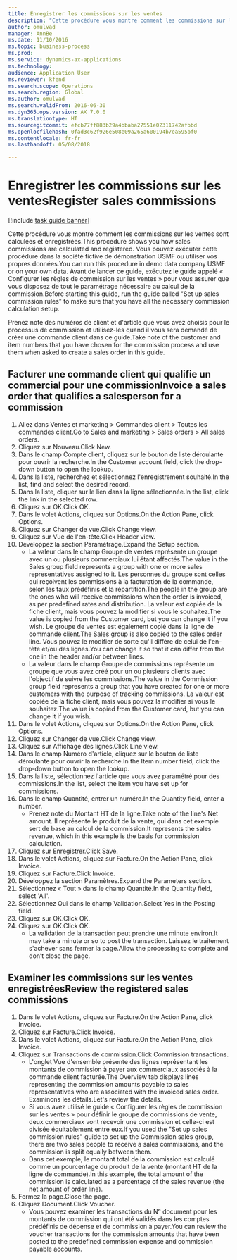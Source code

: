```yaml
--- 
title: Enregistrer les commissions sur les ventes
description: "Cette procédure vous montre comment les commissions sur les ventes sont calculées et enregistrées."
author: omulvad
manager: AnnBe
ms.date: 11/10/2016
ms.topic: business-process
ms.prod: 
ms.service: dynamics-ax-applications
ms.technology: 
audience: Application User
ms.reviewer: kfend
ms.search.scope: Operations
ms.search.region: Global
ms.author: omulvad
ms.search.validFrom: 2016-06-30
ms.dyn365.ops.version: AX 7.0.0
ms.translationtype: HT
ms.sourcegitcommit: efcb77ff883b29a4bbaba27551e02311742afbbd
ms.openlocfilehash: 0fad3c62f926e508e09a265a600194b7ea595bf0
ms.contentlocale: fr-fr
ms.lasthandoff: 05/08/2018

---
```

# <a name="register-sales-commissions"></a><span data-ttu-id="def1c-103">Enregistrer les commissions sur les ventes</span><span class="sxs-lookup"><span data-stu-id="def1c-103">Register sales commissions</span></span>

[!include [task guide banner](../../includes/task-guide-banner.md)]

<span data-ttu-id="def1c-104">Cette procédure vous montre comment les commissions sur les ventes sont calculées et enregistrées.</span><span class="sxs-lookup"><span data-stu-id="def1c-104">This procedure shows you how sales commissions are calculated and registered.</span></span> <span data-ttu-id="def1c-105">Vous pouvez exécuter cette procédure dans la société fictive de démonstration USMF ou utiliser vos propres données.</span><span class="sxs-lookup"><span data-stu-id="def1c-105">You can run this procedure in demo data company USMF or on your own data.</span></span> <span data-ttu-id="def1c-106">Avant de lancer ce guide, exécutez le guide appelé « Configurer les règles de commission sur les ventes » pour vous assurer que vous disposez de tout le paramétrage nécessaire au calcul de la commission.</span><span class="sxs-lookup"><span data-stu-id="def1c-106">Before starting this guide, run the guide called "Set up sales commission rules" to make sure that you have all the necessary commission calculation setup.</span></span>

<span data-ttu-id="def1c-107">Prenez note des numéros de client et d'article que vous avez choisis pour le processus de commission et utilisez-les quand il vous sera demandé de créer une commande client dans ce guide.</span><span class="sxs-lookup"><span data-stu-id="def1c-107">Take note of the customer and item numbers that you have chosen for the commission process and use them when asked to create a sales order in this guide.</span></span>


## <a name="invoice-a-sales-order-that-qualifies-a-salesperson-for-a-commission"></a><span data-ttu-id="def1c-108">Facturer une commande client qui qualifie un commercial pour une commission</span><span class="sxs-lookup"><span data-stu-id="def1c-108">Invoice a sales order that qualifies a salesperson for a commission</span></span>
1. <span data-ttu-id="def1c-109">Allez dans Ventes et marketing > Commandes client > Toutes les commandes client.</span><span class="sxs-lookup"><span data-stu-id="def1c-109">Go to Sales and marketing > Sales orders > All sales orders.</span></span>
2. <span data-ttu-id="def1c-110">Cliquez sur Nouveau.</span><span class="sxs-lookup"><span data-stu-id="def1c-110">Click New.</span></span>
3. <span data-ttu-id="def1c-111">Dans le champ Compte client, cliquez sur le bouton de liste déroulante pour ouvrir la recherche.</span><span class="sxs-lookup"><span data-stu-id="def1c-111">In the Customer account field, click the drop-down button to open the lookup.</span></span>
4. <span data-ttu-id="def1c-112">Dans la liste, recherchez et sélectionnez l'enregistrement souhaité.</span><span class="sxs-lookup"><span data-stu-id="def1c-112">In the list, find and select the desired record.</span></span>
5. <span data-ttu-id="def1c-113">Dans la liste, cliquer sur le lien dans la ligne sélectionnée.</span><span class="sxs-lookup"><span data-stu-id="def1c-113">In the list, click the link in the selected row.</span></span>
6. <span data-ttu-id="def1c-114">Cliquez sur OK.</span><span class="sxs-lookup"><span data-stu-id="def1c-114">Click OK.</span></span>
7. <span data-ttu-id="def1c-115">Dans le volet Actions, cliquez sur Options.</span><span class="sxs-lookup"><span data-stu-id="def1c-115">On the Action Pane, click Options.</span></span>
8. <span data-ttu-id="def1c-116">Cliquez sur Changer de vue.</span><span class="sxs-lookup"><span data-stu-id="def1c-116">Click Change view.</span></span>
9. <span data-ttu-id="def1c-117">Cliquez sur Vue de l'en-tête.</span><span class="sxs-lookup"><span data-stu-id="def1c-117">Click Header view.</span></span>
10. <span data-ttu-id="def1c-118">Développez la section Paramétrage.</span><span class="sxs-lookup"><span data-stu-id="def1c-118">Expand the Setup section.</span></span>
    * <span data-ttu-id="def1c-119">La valeur dans le champ Groupe de ventes représente un groupe avec un ou plusieurs commerciaux lui étant affectés.</span><span class="sxs-lookup"><span data-stu-id="def1c-119">The value in the Sales group field represents a group with one or more sales representatives assigned to it.</span></span> <span data-ttu-id="def1c-120">Les personnes du groupe sont celles qui reçoivent les commissions à la facturation de la commande, selon les taux prédéfinis et la répartition.</span><span class="sxs-lookup"><span data-stu-id="def1c-120">The people in the group are the ones who will receive commissions when the order is invoiced, as per predefined rates and distribution.</span></span>   <span data-ttu-id="def1c-121">La valeur est copiée de la fiche client, mais vous pouvez la modifier si vous le souhaitez.</span><span class="sxs-lookup"><span data-stu-id="def1c-121">The value is copied from the Customer card, but you can change it if you wish.</span></span>  <span data-ttu-id="def1c-122">Le groupe de ventes est également copié dans la ligne de commande client.</span><span class="sxs-lookup"><span data-stu-id="def1c-122">The Sales group is also copied to the sales order line.</span></span> <span data-ttu-id="def1c-123">Vous pouvez le modifier de sorte qu'il diffère de celui de l'en-tête et/ou des lignes.</span><span class="sxs-lookup"><span data-stu-id="def1c-123">You can change it so that it can differ from the one in the header and/or between lines.</span></span>  
    * <span data-ttu-id="def1c-124">La valeur dans le champ Groupe de commissions représente un groupe que vous avez créé pour un ou plusieurs clients avec l'objectif de suivre les commissions.</span><span class="sxs-lookup"><span data-stu-id="def1c-124">The value in the Commission group field represents a group that you have created for one or more customers with the purpose of tracking commissions.</span></span>   <span data-ttu-id="def1c-125">La valeur est copiée de la fiche client, mais vous pouvez la modifier si vous le souhaitez.</span><span class="sxs-lookup"><span data-stu-id="def1c-125">The value is copied from the Customer card, but you can change it if you wish.</span></span>   
11. <span data-ttu-id="def1c-126">Dans le volet Actions, cliquez sur Options.</span><span class="sxs-lookup"><span data-stu-id="def1c-126">On the Action Pane, click Options.</span></span>
12. <span data-ttu-id="def1c-127">Cliquez sur Changer de vue.</span><span class="sxs-lookup"><span data-stu-id="def1c-127">Click Change view.</span></span>
13. <span data-ttu-id="def1c-128">Cliquez sur Affichage des lignes.</span><span class="sxs-lookup"><span data-stu-id="def1c-128">Click Line view.</span></span>
14. <span data-ttu-id="def1c-129">Dans le champ Numéro d'article, cliquez sur le bouton de liste déroulante pour ouvrir la recherche.</span><span class="sxs-lookup"><span data-stu-id="def1c-129">In the Item number field, click the drop-down button to open the lookup.</span></span>
15. <span data-ttu-id="def1c-130">Dans la liste, sélectionnez l'article que vous avez paramétré pour des commissions.</span><span class="sxs-lookup"><span data-stu-id="def1c-130">In the list, select the item you have set up for commissions.</span></span> 
16. <span data-ttu-id="def1c-131">Dans le champ Quantité, entrer un numéro.</span><span class="sxs-lookup"><span data-stu-id="def1c-131">In the Quantity field, enter a number.</span></span>
    * <span data-ttu-id="def1c-132">Prenez note du Montant HT de la ligne.</span><span class="sxs-lookup"><span data-stu-id="def1c-132">Take note of the line's Net amount.</span></span> <span data-ttu-id="def1c-133">Il représente le produit de la vente, qui dans cet exemple sert de base au calcul de la commission.</span><span class="sxs-lookup"><span data-stu-id="def1c-133">It represents the sales revenue, which in this example is the basis for commission calculation.</span></span>  
17. <span data-ttu-id="def1c-134">Cliquez sur Enregistrer.</span><span class="sxs-lookup"><span data-stu-id="def1c-134">Click Save.</span></span>
18. <span data-ttu-id="def1c-135">Dans le volet Actions, cliquez sur Facture.</span><span class="sxs-lookup"><span data-stu-id="def1c-135">On the Action Pane, click Invoice.</span></span>
19. <span data-ttu-id="def1c-136">Cliquez sur Facture.</span><span class="sxs-lookup"><span data-stu-id="def1c-136">Click Invoice.</span></span>
20. <span data-ttu-id="def1c-137">Développez la section Paramètres.</span><span class="sxs-lookup"><span data-stu-id="def1c-137">Expand the Parameters section.</span></span>
21. <span data-ttu-id="def1c-138">Sélectionnez « Tout » dans le champ Quantité.</span><span class="sxs-lookup"><span data-stu-id="def1c-138">In the Quantity field, select 'All'.</span></span>
22. <span data-ttu-id="def1c-139">Sélectionnez Oui dans le champ Validation.</span><span class="sxs-lookup"><span data-stu-id="def1c-139">Select Yes in the Posting field.</span></span>
23. <span data-ttu-id="def1c-140">Cliquez sur OK.</span><span class="sxs-lookup"><span data-stu-id="def1c-140">Click OK.</span></span>
24. <span data-ttu-id="def1c-141">Cliquez sur OK.</span><span class="sxs-lookup"><span data-stu-id="def1c-141">Click OK.</span></span>
    * <span data-ttu-id="def1c-142">La validation de la transaction peut prendre une minute environ.</span><span class="sxs-lookup"><span data-stu-id="def1c-142">It may take a minute or so to post the transaction.</span></span> <span data-ttu-id="def1c-143">Laissez le traitement s'achever sans fermer la page.</span><span class="sxs-lookup"><span data-stu-id="def1c-143">Allow the processing to complete and don’t close the page.</span></span>  

## <a name="review-the-registered-sales-commissions"></a><span data-ttu-id="def1c-144">Examiner les commissions sur les ventes enregistrées</span><span class="sxs-lookup"><span data-stu-id="def1c-144">Review the registered sales commissions</span></span>
1. <span data-ttu-id="def1c-145">Dans le volet Actions, cliquez sur Facture.</span><span class="sxs-lookup"><span data-stu-id="def1c-145">On the Action Pane, click Invoice.</span></span>
2. <span data-ttu-id="def1c-146">Cliquez sur Facture.</span><span class="sxs-lookup"><span data-stu-id="def1c-146">Click Invoice.</span></span>
3. <span data-ttu-id="def1c-147">Dans le volet Actions, cliquez sur Facture.</span><span class="sxs-lookup"><span data-stu-id="def1c-147">On the Action Pane, click Invoice.</span></span>
4. <span data-ttu-id="def1c-148">Cliquez sur Transactions de commission.</span><span class="sxs-lookup"><span data-stu-id="def1c-148">Click Commission transactions.</span></span>
    * <span data-ttu-id="def1c-149">L'onglet Vue d'ensemble présente des lignes représentant les montants de commission à payer aux commerciaux associés à la commande client facturée.</span><span class="sxs-lookup"><span data-stu-id="def1c-149">The Overview tab displays lines representing the commission amounts payable to sales representatives who are associated with the invoiced sales order.</span></span> <span data-ttu-id="def1c-150">Examinons les détails.</span><span class="sxs-lookup"><span data-stu-id="def1c-150">Let's review the details.</span></span>     
    * <span data-ttu-id="def1c-151">Si vous avez utilisé le guide « Configurer les règles de commission sur les ventes » pour définir le groupe de commissions de vente, deux commerciaux vont recevoir une commission et celle-ci est divisée équitablement entre eux.</span><span class="sxs-lookup"><span data-stu-id="def1c-151">If you used the "Set up sales commission rules" guide to set up the Commission sales group, there are two sales people to receive a sales commissions, and the commission is split equally between them.</span></span>  
    * <span data-ttu-id="def1c-152">Dans cet exemple, le montant total de la commission est calculé comme un pourcentage du produit de la vente (montant HT de la ligne de commande).</span><span class="sxs-lookup"><span data-stu-id="def1c-152">In this example, the total amount of the commission is calculated as a percentage of the sales revenue (the net amount of order line).</span></span>   
5. <span data-ttu-id="def1c-153">Fermez la page.</span><span class="sxs-lookup"><span data-stu-id="def1c-153">Close the page.</span></span>
6. <span data-ttu-id="def1c-154">Cliquez Document.</span><span class="sxs-lookup"><span data-stu-id="def1c-154">Click Voucher.</span></span>
    * <span data-ttu-id="def1c-155">Vous pouvez examiner les transactions du N° document pour les montants de commission qui ont été validés dans les comptes prédéfinis de dépense et de commission à payer.</span><span class="sxs-lookup"><span data-stu-id="def1c-155">You can review the voucher transactions for the commission amounts that have been posted to the predefined commission expense and commission payable accounts.</span></span>  


